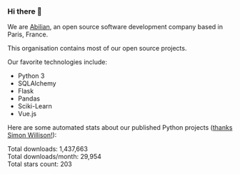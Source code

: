 ### Hi there 👋

We are [Abilian](https://abilian.com/), an open source software development company based in Paris, France.

This organisation contains most of our open source projects.

Our favorite technologies include:

- Python 3
- SQLAlchemy
- Flask
- Pandas
- Sciki-Learn
- Vue.js

Here are some automated stats about our published Python projects
([thanks Simon Willison!][sw-post]):

<!--marker-->
Total downloads: 1,437,663<br>
Total downloads/month: 29,954<br>
Total stars count: 203
<!--end-->

[sw-post]: https://simonwillison.net/2020/Jul/10/self-updating-profile-readme/